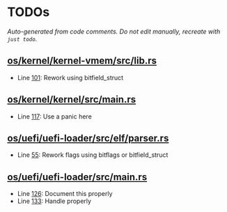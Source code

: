 # TODOs

_Auto-generated from code comments. Do not edit manually, recreate with `just todo`._

## [os/kernel/kernel-vmem/src/lib.rs](./os/kernel/kernel-vmem/src/lib.rs)

- Line [101](./os/kernel/kernel-vmem/src/lib.rs#L101): Rework using bitfield_struct

## [os/kernel/kernel/src/main.rs](./os/kernel/kernel/src/main.rs)

- Line [117](./os/kernel/kernel/src/main.rs#L117): Use a panic here

## [os/uefi/uefi-loader/src/elf/parser.rs](./os/uefi/uefi-loader/src/elf/parser.rs)

- Line [55](./os/uefi/uefi-loader/src/elf/parser.rs#L55): Rework flags using bitflags or bitfield_struct

## [os/uefi/uefi-loader/src/main.rs](./os/uefi/uefi-loader/src/main.rs)

- Line [126](./os/uefi/uefi-loader/src/main.rs#L126): Document this properly
- Line [133](./os/uefi/uefi-loader/src/main.rs#L133): Handle properly
